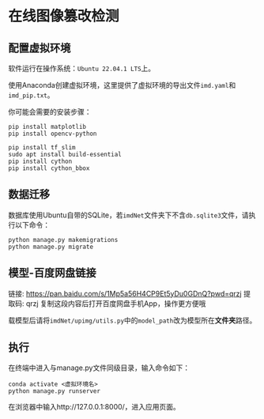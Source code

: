 # 在线图像篡改检测

## 配置虚拟环境

软件运行在操作系统：`Ubuntu 22.04.1 LTS`上。

使用Anaconda创建虚拟环境，这里提供了虚拟环境的导出文件`imd.yaml`和`imd_pip.txt`。

你可能会需要的安装步骤：

```
pip install matplotlib
pip install opencv-python

pip install tf_slim
sudo apt install build-essential
pip install cython
pip install cython_bbox
```



## 数据迁移

数据库使用Ubuntu自带的SQLite，若`imdNet`文件夹下不含`db.sqlite3`文件，请执行以下命令：

```
python manage.py makemigrations
python manage.py migrate
```



## 模型-百度网盘链接

链接: https://pan.baidu.com/s/1Mp5a56H4CP9Et5yDu0GDnQ?pwd=qrzj 提取码: qrzj 复制这段内容后打开百度网盘手机App，操作更方便哦

载模型后请将`imdNet/upimg/utils.py`中的`model_path`改为模型所在**文件夹**路径。



## 执行

在终端中进入与manage.py文件同级目录，输入命令如下：

```
conda activate <虚拟环境名>
python manage.py runserver
```

在浏览器中输入http://127.0.0.1:8000/，进入应用页面。




